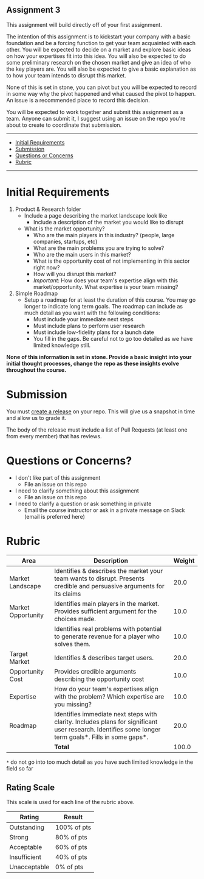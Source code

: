 Assignment 3
---
This assignment will build directly off of your first assignment.

The intention of this assignment is to kickstart your company with a basic foundation and be a forcing function to get your team acquainted with each other. You will be expected to decide on a market and explore basic ideas on how your expertises fit into this idea. You will also be expected to do some preliminary research on the chosen market and give an idea of who the key players are. You will also be expected to give a basic explanation as to how your team intends to disrupt this market.

None of this is set in stone, you can pivot but you will be expected to record in some way why the pivot happened and what caused the pivot to happen. An issue is a recommended place to record this decision.

You will be expected to work together and submit this assignment as a team. Anyone can submit it, I suggest using an issue on the repo you're about to create to coordinate that submission.

---

- [Initial Requirements](#initial-requirements)
- [Submission](#submission)
- [Questions or Concerns](#questions-or-concerns)
- [Rubric](#rubric)

---

# Initial Requirements

1. Product & Research folder
    - Include a page describing the market landscape look like
       - Include a description of the market you would like to disrupt
    - What is the market opportunity?
       - Who are the main players in this industry? (people, large companies, startups, etc)
       - What are the main problems you are trying to solve?
       - Who are the main users in this market?
       - What is the opportunity cost of not implementing in this sector right now?
       - How will you disrupt this market?
       - _Important_: How does your team's expertise align with this market/opportunity. What expertise is your team missing?
2. Simple Roadmap
    - Setup a roadmap for at least the duration of this course. You may go longer to indicate long term goals. The roadmap can include as much detail as you want with the following conditions:
       - Must include your immediate next steps
       - Must include plans to perform user research
       - Must include low-fidelity plans for a launch date
       - You fill in the gaps. Be careful not to go too detailed as we have limited knowledge still.
       
**None of this information is set in stone. Provide a basic insight into your initial thought processes, change the repo as these insights evolve throughout the course.**

# Submission

You must [create a release](https://help.github.com/en/articles/creating-releases) on your repo.
This will give us a snapshot in time and allow us to grade it.

The body of the release must include a list of Pull Requests (at least one from every member) that has reviews.
 
 # Questions or Concerns?
 
 - I don't like part of this assignment
   - File an issue on this repo
 - I need to clarify something about this assignment
   - File an issue on this repo
 - I need to clarify a question or ask something in private
   - Email the course instructor or ask in a private message on Slack (email is preferred here)
 
 # Rubric
 
| Area | Description| Weight |
| --- | --- | --- |
| Market Landscape | Identifies & describes the market your team wants to disrupt. Presents credible and persuasive arguments for its claims | 20.0 |
| Market Opportunity | Identifies main players in the market. Provides sufficient argument for the choices made. | 10.0 |
| | Identifies real problems with potential to generate revenue for a player who solves them. | 10.0 |
| Target Market | Identifies & describes target users. | 20.0 |
| Opportunity Cost | Provides credible arguments describing the opportunity cost | 10.0 |
| Expertise | How do your team's expertises align with the problem? Which expertise are you missing? | 10.0 |
| Roadmap | Identifies immediate next steps with clarity. Includes plans for significant user research. Identifies some longer term goals*. Fills in some gaps*. | 20.0 |
| | **Total** | 100.0 |

`*` do not go into too much detail as you have such limited knowledge in the field so far

## Rating Scale

This scale is used for each line of the rubric above.

| Rating | Result |
| --- | --- |
| Outstanding | 100% of pts | 
| Strong | 80% of pts |
| Acceptable | 60% of pts |
| Insufficient | 40% of pts |
| Unacceptable  | 0% of pts |
